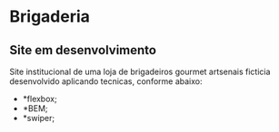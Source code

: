 # Brigaderia
## Site em desenvolvimento

Site institucional de uma loja de brigadeiros gourmet artsenais ficticia desenvolvido aplicando tecnicas, conforme abaixo:

* *flexbox;
* *BEM;
* *swiper;



